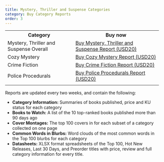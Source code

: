 ```yaml
---
title: Mystery, Thriller and Suspense Categories
category: Buy Category Reports
order: 3
---
```


<table>
  <tr>
    <th>Category</th>
    <th>Buy now</th>
  </tr>
  <tr>
    <td>Mystery, Thriller and Suspense Overall</td>
    <td>
<a class="gumroad-button" href="https://gum.co/157305011" target="_blank" data-gumroad-single-product="true">Buy Mystery, Thriller and Suspense Report (USD20)</a></td>
  </tr>
  <tr>
    <td>Cozy Mystery</td>
    <td>
<a class="gumroad-button" href="https://gum.co/6190476011" target="_blank" data-gumroad-single-product="true">Buy Cozy Mystery Report (USD20)</a></td>
  </tr>
  <tr>
    <td>Crime Fiction</td>
    <td>
<a class="gumroad-button" href="https://gum.co/6361460011" target="_blank" data-gumroad-single-product="true">Buy Crime Fiction Report (USD20)</a></td>
  </tr>
  <tr>
    <td>Police Procedurals</td>
    <td>
<a class="gumroad-button" href="https://gum.co/157318011" target="_blank" data-gumroad-single-product="true">Buy Police Procedurals Report (USD20)</a></td>
  </tr>
  <tr>
    <td></td>
    <td></td>
  </tr>
</table>

Reports are updated every two weeks, and contain the following:

- **Category Information:** Summaries of books published, price and KU status for each category
- **Books to Watch:** A list of the 10 top-ranked books published more than 90 days ago
- **Cover Montages:** The top 100 covers in for each subset of a category collected on one page
- **Common Words in Blurbs:** Word clouds of the most common words in the Top 100 blurbs for each category
- **Datasheets:** XLSX format spreadsheets of the Top 100, Hot New Releases, Last 30 Days, and Preorder titles with price, review and full category information for every title.